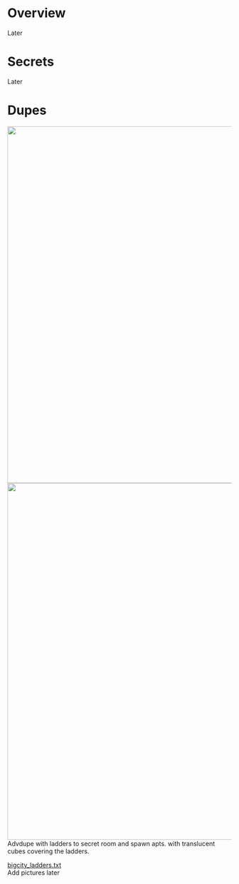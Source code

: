# Overview 
Later

# Secrets
Later
# Dupes 
<img src="https://github.com/user-attachments/assets/f9d496c0-959e-4181-81f7-b42112d17339" width="800" />
<img src="https://github.com/user-attachments/assets/529412d6-8af2-425f-ba58-a29140b64792" width="800" /> <br/>
Advdupe with ladders to secret room and spawn apts. with translucent cubes covering the ladders. <br/>

[bigcity_ladders.txt](../../data/advdupe2/bigcity_ladders.txt) <br/>
Add pictures later <br/>
